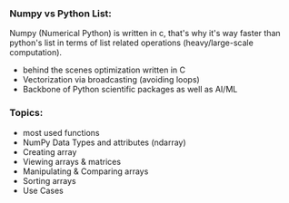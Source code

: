 ### Numpy vs Python List:
Numpy (Numerical Python) is written in c, that's why it's way faster than python's list in terms of list related operations (heavy/large-scale computation). 
- behind the scenes optimization written in C
- Vectorization via broadcasting (avoiding loops)
- Backbone of Python scientific packages as well as AI/ML

### Topics:
- most used functions
- NumPy Data Types and attributes (ndarray)
- Creating array
- Viewing arrays & matrices
- Manipulating & Comparing arrays
- Sorting arrays
- Use Cases